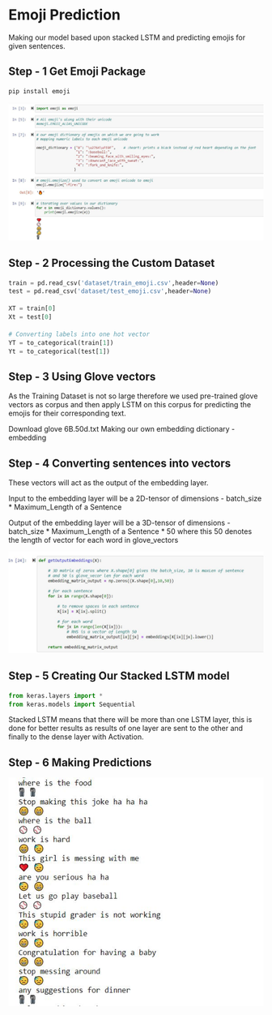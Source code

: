 # Emoji Prediction

Making our model based upon stacked LSTM and predicting emojis for given sentences.

## Step - 1 Get Emoji Package



```bash
pip install emoji
```
![](https://github.com/JiteshGupta17/Emoji-Prediction/blob/master/ScreenShots/Step%201.JPG)


## Step - 2 Processing the Custom Dataset

```python
train = pd.read_csv('dataset/train_emoji.csv',header=None)
test = pd.read_csv('dataset/test_emoji.csv',header=None)

XT = train[0]
Xt = test[0]

# Converting labels into one hot vector
YT = to_categorical(train[1])
Yt = to_categorical(test[1])
```

## Step - 3 Using Glove vectors
As the Training Dataset is not so large therefore we used pre-trained glove vectors as corpus and then apply LSTM on this corpus for predicting the emojis for their corresponding text.

Download glove 6B.50d.txt
Making our own embedding dictionary - embedding



## Step - 4 Converting sentences into vectors
These vectors will act as the output of the embedding layer.

Input to the embedding layer will be a 2D-tensor of dimensions - batch_size * Maximum_Length of a Sentence

Output of the embedding layer will be a 3D-tensor of dimensions - batch_size * Maximum_Length of a Sentence * 50 where this 50 denotes the length of vector for each word in glove_vectors

![](https://github.com/JiteshGupta17/Emoji-Prediction/blob/master/ScreenShots/Step%204.JPG)

## Step - 5 Creating Our Stacked LSTM model

``` python
from keras.layers import *
from keras.models import Sequential
```

Stacked LSTM means that there will be more than one LSTM layer, this is done for better results as results of one layer are sent to the other and finally to the dense layer with Activation.

## Step - 6 Making Predictions

![](https://github.com/JiteshGupta17/Emoji-Prediction/blob/master/ScreenShots/Final%20Result.JPG)
